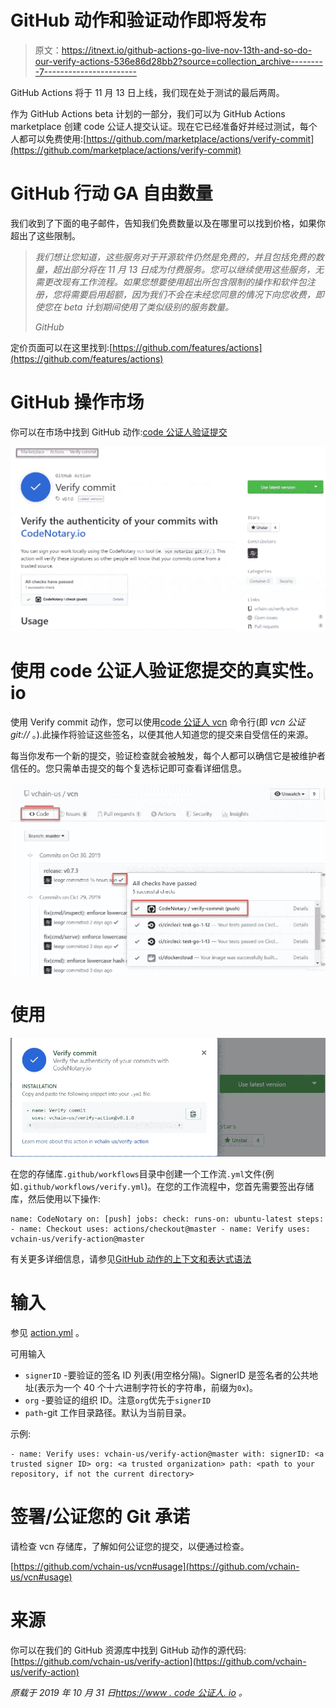 # GitHub 动作和验证动作即将发布

> 原文：<https://itnext.io/github-actions-go-live-nov-13th-and-so-do-our-verify-actions-536e86d28bb2?source=collection_archive---------7----------------------->

GitHub Actions 将于 11 月 13 日上线，我们现在处于测试的最后两周。

作为 GitHub Actions beta 计划的一部分，我们可以为 GitHub Actions marketplace 创建 code 公证人提交认证。现在它已经准备好并经过测试，每个人都可以免费使用:[https://github.com/marketplace/actions/verify-commit](https://github.com/marketplace/actions/verify-commit)

# GitHub 行动 GA 自由数量

我们收到了下面的电子邮件，告知我们免费数量以及在哪里可以找到价格，如果你超出了这些限制。

> *我们想让您知道，这些服务对于开源软件仍然是免费的，并且包括免费的数量，超出部分将在 11 月 13 日成为付费服务。您可以继续使用这些服务，无需更改现有工作流程。如果您想要使用超出所包含限制的操作和软件包注册，您将需要启用超额，因为我们不会在未经您同意的情况下向您收费，即使您在 beta 计划期间使用了类似级别的服务数量。*
> 
> *GitHub*

定价页面可以在这里找到:[https://github.com/features/actions](https://github.com/features/actions)

# GitHub 操作市场

你可以在市场中找到 GitHub 动作:[code 公证人验证提交](https://github.com/marketplace/actions/verify-commit)

![](img/159c5a4f0f0fa1550933c7fd128752de.png)

# 使用 code 公证人验证您提交的真实性。io

使用 Verify commit 动作，您可以使用[code 公证人 vcn](https://github.com/vchain-us/vcn) 命令行(即 *vcn 公证 git://* 。).此操作将验证这些签名，以便其他人知道您的提交来自受信任的来源。

每当你发布一个新的提交，验证检查就会被触发，每个人都可以确信它是被维护者信任的。您只需单击提交的每个复选标记即可查看详细信息。

![](img/cd29f906250affb56056c288b64bbe5d.png)

# 使用

![](img/7ec8236e87bc6db32065571ea2de7250.png)

在您的存储库`.github/workflows`目录中创建一个工作流`.yml`文件(例如`.github/workflows/verify.yml`)。在您的工作流程中，您首先需要签出存储库，然后使用以下操作:

```
name: CodeNotary on: [push] jobs: check: runs-on: ubuntu-latest steps: - name: Checkout uses: actions/checkout@master - name: Verify uses: vchain-us/verify-action@master
```

有关更多详细信息，请参见[GitHub 动作的上下文和表达式语法](https://help.github.com/en/articles/contexts-and-expression-syntax-for-github-actions)

# 输入

参见 [action.yml](https://github.com/vchain-us/verify-action/blob/master/action.yml) 。

可用输入

*   `signerID` -要验证的签名 ID 列表(用空格分隔)。SignerID 是签名者的公共地址(表示为一个 40 个十六进制字符长的字符串，前缀为`0x`)。
*   `org` -要验证的组织 ID。注意`org`优先于`signerID`
*   `path`-git 工作目录路径。默认为当前目录。

示例:

```
- name: Verify uses: vchain-us/verify-action@master with: signerID: <a trusted signer ID> org: <a trusted organization> path: <path to your repository, if not the current directory>
```

# 签署/公证您的 Git 承诺

请检查 vcn 存储库，了解如何公证您的提交，以便通过检查。

[https://github.com/vchain-us/vcn#usage](https://github.com/vchain-us/vcn#usage)

# 来源

你可以在我们的 GitHub 资源库中找到 GitHub 动作的源代码:[https://github.com/vchain-us/verify-action](https://github.com/vchain-us/verify-action)

*原载于 2019 年 10 月 31 日*[*https://www . code 公证人. io*](https://www.codenotary.io/github-actions-are-live/) *。*